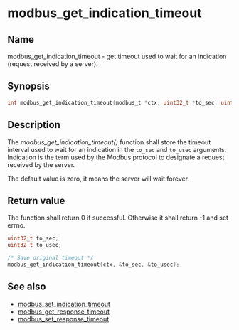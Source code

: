 # modbus_get_indication_timeout

## Name

modbus_get_indication_timeout - get timeout used to wait for an indication (request received by a server).

## Synopsis

```c
int modbus_get_indication_timeout(modbus_t *ctx, uint32_t *to_sec, uint32_t *to_usec);
```

## Description

The *modbus_get_indication_timeout()* function shall store the timeout interval
used to wait for an indication in the `to_sec` and `to_usec` arguments.
Indication is the term used by the Modbus protocol to designate a request
received by the server.

The default value is zero, it means the server will wait forever.

## Return value

The function shall return 0 if successful. Otherwise it shall return -1 and set
errno.

```c
uint32_t to_sec;
uint32_t to_usec;

/* Save original timeout */
modbus_get_indication_timeout(ctx, &to_sec, &to_usec);
```

## See also

- [modbus_set_indication_timeout](modbus_set_indication_timeout)
- [modbus_get_response_timeout](modbus_get_response_timeout)
- [modbus_set_response_timeout](modbus_set_response_timeout)
